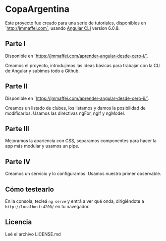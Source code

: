 # CopaArgentina
Este proyecto fue creado para una serie de tutoriales, disponibles en ´http://jmmaffei.com´, usando [Angular CLI](https://github.com/angular/angular-cli) version 6.0.8.

## Parte I

Disponible en ´https://jmmaffei.com/aprender-angular-desde-cero-i/´.

Creamos el proyecto, introdujimos las ideas básicas para trabajar con la CLI de Angular y subimos todo a Github.

## Parte II

Disponible en ´https://jmmaffei.com/aprender-angular-desde-cero-ii/´.

Creamos un listado de clubes, los listamos y damos la posibilidad de modificarlos. Usamos las directivas ngFor, ngIf y ngModel.

## Parte III

Mejoramos la apariencia con CSS, separamos componentes para hacer la app más modular y usamos un pipe.

## Parte IV

Creamos un servicio y lo configuramos. Usamos nuestro primer observable.

## Cómo testearlo

En la consola, tecleá `ng serve` y entrá a ver qué onda, dirigiéndote a `http://localhost:4200/` en tu navegador.

## Licencia

Leé el archivo LICENSE.md
